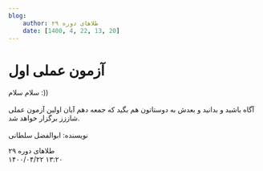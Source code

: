 ```yaml
---
blog:
    author: طلاهای دوره ۲۹
    date: [1400, 4, 22, 13, 20]
---
```

# آزمون عملی اول

<div class="cnt">
<p>سلام سلام :))<br/><br/>آگاه باشید و بدانید و بعدش به دوستاتون هم بگید که جمعه دهم آبان اولین آزمون عملی شاززز برگزار خواهد شد. <br/><br/>نویسنده: ابوالفضل سلطانی</p>
</div>

<div class="blog-info">
    <div class="blog-author">طلاهای دوره ۲۹</div>
    <div class="blog-date">۱۴۰۰/۰۴/۲۲ ۱۳:۲۰</div>
</div>

